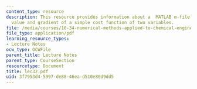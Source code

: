 ```yaml
---
content_type: resource
description: This resource provides information about a  MATLAB m-file evaluates the
  value and gradient of a simple cost function of two variables.
file: /media/courses/10-34-numerical-methods-applied-to-chemical-engineering-fall-2005/3f7953d45997de8846ead510e80d9dd5_lec32.pdf
file_type: application/pdf
learning_resource_types:
- Lecture Notes
ocw_type: OCWFile
parent_title: Lecture Notes
parent_type: CourseSection
resourcetype: Document
title: lec32.pdf
uid: 3f7953d4-5997-de88-46ea-d510e80d9dd5
---
```


